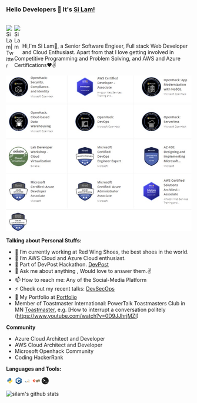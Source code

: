### Hello Developers 👋 It's [Si Lam!](https://silam.github.io/MyPortfolio/)

<br/>


<a href="https://twitter.com/silam">
<img align="left" alt="Si Lam| Twitter" width="22px" src="https://cdn.jsdelivr.net/npm/simple-icons@v3/icons/twitter.svg" />
</a>


<a href="https://www.linkedin.com/in/si-lam-31a3aa1b/">
<img align="left" alt="Si Lam" width="22px" src="https://cdn.jsdelivr.net/npm/simple-icons@v3/icons/linkedin.svg" />
</a>


<br />

<br />

Hi,I'm Si Lam🙌, a Senior Software Engieer, Full stack Web Developer and Cloud Enthusiast. Apart from that I love getting involved in Competitive Programming and Problem Solving, and AWS and Azure Certifications❤✌


![Badges](https://github.com/silam/silam/blob/main/images/badges.jpg?raw=true)


**Talking about Personal Stuffs:**

- 🔭 I’m currently working at Red Wing Shoes, the best shoes in the world.
- 🌱 I’m AWS Cloud and Azure Cloud enthusiast.
- 👯 Part of DevPost Hackathon. [DevPost](https://devpost.com/software/serverless-blogging-web-application)
- 💬 Ask me about anything , Would love to answer them.✌
- 📫 How to reach me: Any of the Social-Media Platform 
- ⚡ Check out my recent talks: [DevSecOps](https://drive.google.com/file/d/17AvD76u_2zNHLHRyQcZG2g-mX3yJgqcJ/view)
- 📝 My Portfolio at [Portfolio](https://serverlessdeveloper.com)
- Member of Toastmaster International: PowerTalk Toastmasters Club in MN [Toastmaster](https://www.toastmasters.org/), e.g. [How to interrupt a conversation politely (https://www.youtube.com/watch?v=0D9JJhrjMZI) 



**Community**
- Azure Cloud Architect and Developer
- AWS Cloud Architect and Developer
- Microsoft Openhack Community
- Coding HackerRank


**Languages and Tools:**


<code><img height="20" src="https://raw.githubusercontent.com/github/explore/80688e429a7d4ef2fca1e82350fe8e3517d3494d/topics/python/python.png"></code>
<code><img height="20" src="https://raw.githubusercontent.com/github/explore/80688e429a7d4ef2fca1e82350fe8e3517d3494d/topics/cpp/cpp.png"></code>
<code><img height="20" src="https://raw.githubusercontent.com/github/explore/80688e429a7d4ef2fca1e82350fe8e3517d3494d/topics/mysql/mysql.png"></code>
<code><img height="20" src="https://raw.githubusercontent.com/github/explore/80688e429a7d4ef2fca1e82350fe8e3517d3494d/topics/git/git.png"></code>
<code><img height="20" src="https://raw.githubusercontent.com/github/explore/80688e429a7d4ef2fca1e82350fe8e3517d3494d/topics/terminal/terminal.png"></code>

![silam's github stats](https://github-readme-stats.vercel.app/api?username=silam&show_icons=true&hide_border=true)

